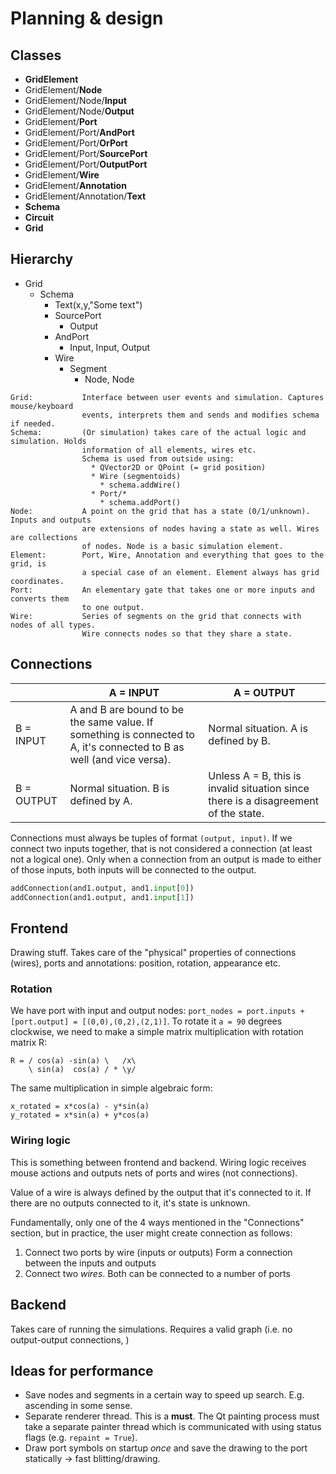 # Planning & design

## Classes
* **GridElement**
* GridElement/**Node**
* GridElement/Node/**Input**
* GridElement/Node/**Output**
* GridElement/**Port**
* GridElement/Port/**AndPort**
* GridElement/Port/**OrPort**
* GridElement/Port/**SourcePort**
* GridElement/Port/**OutputPort**
* GridElement/**Wire**
* GridElement/**Annotation**
* GridElement/Annotation/**Text**
* **Schema**
* **Circuit**
* **Grid**

## Hierarchy
* Grid
  * Schema
    * Text(x,y,"Some text")
    * SourcePort
      * Output
    * AndPort
      * Input, Input, Output
    * Wire
      * Segment
        * Node, Node

```
Grid:           Interface between user events and simulation. Captures mouse/keyboard
                events, interprets them and sends and modifies schema if needed.
Schema:         (Or simulation) takes care of the actual logic and simulation. Holds
                information of all elements, wires etc.
                Schema is used from outside using:
                  * QVector2D or QPoint (= grid position)
                  * Wire (segmentoids)
                    * schema.addWire()
                  * Port/*
                    * schema.addPort()
Node:           A point on the grid that has a state (0/1/unknown). Inputs and outputs
                are extensions of nodes having a state as well. Wires are collections
                of nodes. Node is a basic simulation element.
Element:        Port, Wire, Annotation and everything that goes to the grid, is
                a special case of an element. Element always has grid coordinates.
Port:           An elementary gate that takes one or more inputs and converts them
                to one output.
Wire:           Series of segments on the grid that connects with nodes of all types.
                Wire connects nodes so that they share a state.
```

## Connections

|            | A = INPUT                                                                                                             | A = OUTPUT                                                                          |
|------------|-----------------------------------------------------------------------------------------------------------------------|-------------------------------------------------------------------------------------|
| B = INPUT  | A and B are bound to be the same value. If something is connected to A, it's connected to B as well (and vice versa). | Normal situation. A is defined by B.                                                |
| B = OUTPUT | Normal situation. B is defined by A.                                                                                  | Unless A = B, this is invalid situation since there is a disagreement of the state. |

Connections must always be tuples of format `(output, input)`. If we connect two inputs together, that is not considered a connection (at least not a logical one). Only when a connection from an output is made to either of those inputs, both inputs will be connected to the output.

```python
addConnection(and1.output, and1.input[0])
addConnection(and1.output, and1.input[1])
```

## Frontend

Drawing stuff. Takes care of the "physical" properties of connections (wires), ports and annotations: position, rotation, appearance etc. 

### Rotation

We have port with input and output nodes: `port_nodes = port.inputs + [port.output] = [(0,0),(0,2),(2,1)]`. 
To rotate it `a = 90` degrees clockwise, we need to make a simple matrix multiplication with rotation matrix R:
```
R = / cos(a) -sin(a) \   /x\
    \ sin(a)  cos(a) / * \y/
```
The same multiplication in simple algebraic form:
```
x_rotated = x*cos(a) - y*sin(a)
y_rotated = x*sin(a) + y*cos(a)
```

### Wiring logic

This is something between frontend and backend. Wiring logic receives mouse actions and outputs nets of ports and wires (not connections).

Value of a wire is always defined by the output that it's connected to it. If there are no outputs connected to it, it's state is unknown.

Fundamentally, only one of the 4 ways mentioned in the "Connections" section, but in practice, the user might create connection as follows:
1. Connect two ports by wire (inputs or outputs)
  Form a connection between the inputs and outputs
2. Connect two _wires_. Both can be connected to a number of ports
  

## Backend

Takes care of running the simulations. Requires a valid graph (i.e. no output-output connections, )

## Ideas for performance

* Save nodes and segments in a certain way to speed up search. E.g. ascending in some sense.
* Separate renderer thread. This is a **must**. The Qt painting process must take a separate painter thread which is communicated with using status flags (e.g. `repaint = True`).
* Draw port symbols on startup _once_ and save the drawing to the port statically -> fast blitting/drawing.
